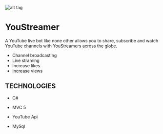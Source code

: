 ![alt tag](https://cloud.githubusercontent.com/assets/21244627/25305650/ed0dee22-2798-11e7-947d-15d65924e4cd.png)


# YouStreamer
A YouTube live bot like none other allows you to share, subscribe and watch YouTube channels with YouStreamers across the globe.

- Channel broadcasting
- Live straming
- Increase likes
- Increase views


## TECHNOLOGIES ##

- C#

- MVC 5

- YouTube Api

- MySql